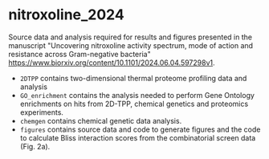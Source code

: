 # nitroxoline_2024
Source data and analysis required for results and figures presented in the manuscript "Uncovering nitroxoline activity spectrum, mode of action and resistance across Gram-negative bacteria" https://www.biorxiv.org/content/10.1101/2024.06.04.597298v1.

-  `2DTPP` contains two-dimensional thermal proteome profiling data and analysis
-  `GO_enrichment` contains the analysis needed to perform Gene Ontology enrichments on hits from 2D-TPP, chemical genetics and proteomics experiments.
-  `chemgen` contains chemical genetic data analysis.
- `figures` contains source data and code to generate figures and the code to calculate Bliss interaction scores from the combinatorial screen data (Fig. 2a).
